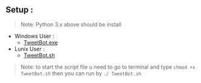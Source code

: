 ## Setup :
> Note: Python 3.x above should be install
  * Windows User :
    * [TweetBot.exe]()
  * Lunix User :
    * [TweetBot.sh]()
> Note: to start the script file u need to go to terminal
> and type ```chmod +x TweetBot.sh``` then you can run by
> ```./ TweetBot.sh```
